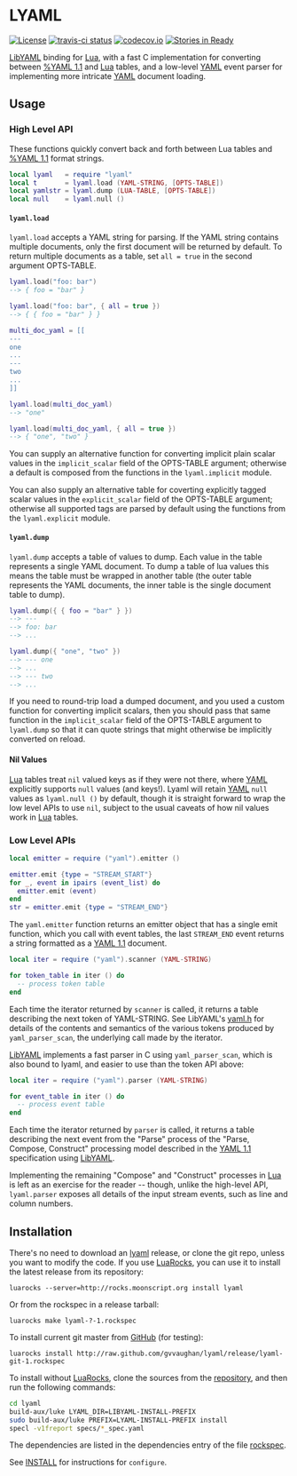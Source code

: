 LYAML
=====

[![License](https://img.shields.io/:license-mit-blue.svg)](https://mit-license.org)
[![travis-ci status](https://secure.travis-ci.org/gvvaughan/lyaml.png)](http://travis-ci.org/gvvaughan/lyaml/builds)
[![codecov.io](https://codecov.io/github/lua-stdlib/strict/coverage.svg?branch=master)](https://codecov.io/github/lua-stdlib/strict?branch=master)
[![Stories in Ready](https://badge.waffle.io/gvvaughan/lyaml.png?label=ready&title=Ready)](https://waffle.io/gvvaughan/lyaml)

[LibYAML] binding for [Lua], with a fast C implementation
for converting between [%YAML 1.1][yaml11] and [Lua] tables,
and a low-level [YAML] event parser for implementing more
intricate [YAML] document loading.

Usage
-----

### High Level API

These functions quickly convert back and forth between Lua tables
and [%YAML 1.1][yaml11] format strings.

```lua
local lyaml   = require "lyaml"
local t       = lyaml.load (YAML-STRING, [OPTS-TABLE])
local yamlstr = lyaml.dump (LUA-TABLE, [OPTS-TABLE])
local null    = lyaml.null ()
```

#### `lyaml.load`

`lyaml.load` accepts a YAML string for parsing. If the YAML string contains
multiple documents, only the first document will be returned by default. To
return multiple documents as a table, set `all = true` in the second
argument OPTS-TABLE.

```lua
lyaml.load("foo: bar")
--> { foo = "bar" }

lyaml.load("foo: bar", { all = true })
--> { { foo = "bar" } }

multi_doc_yaml = [[
---
one
...
---
two
...
]]

lyaml.load(multi_doc_yaml)
--> "one"

lyaml.load(multi_doc_yaml, { all = true })
--> { "one", "two" }
```

You can supply an alternative function for converting implicit plain
scalar values in the `implicit_scalar` field of the OPTS-TABLE argument;
otherwise a default is composed from the functions in the `lyaml.implicit`
module.

You can also supply an alternative table for coverting explicitly tagged
scalar values in the `explicit_scalar` field of the OPTS-TABLE argument;
otherwise all supported tags are parsed by default using the functions
from the `lyaml.explicit` module.

#### `lyaml.dump`

`lyaml.dump` accepts a table of values to dump. Each value in the table
represents a single YAML document. To dump a table of lua values this means
the table must be wrapped in another table (the outer table represents the
YAML documents, the inner table is the single document table to dump).

```lua
lyaml.dump({ { foo = "bar" } })
--> ---
--> foo: bar
--> ...

lyaml.dump({ "one", "two" })
--> --- one
--> ...
--> --- two
--> ...
```

If you need to round-trip load a dumped document, and you used a custom
function for converting implicit scalars, then you should pass that same
function in the `implicit_scalar` field of the OPTS-TABLE argument to
`lyaml.dump` so that it can quote strings that might otherwise be
implicitly converted on reload.

#### Nil Values

[Lua] tables treat `nil` valued keys as if they were not there,
where [YAML] explicitly supports `null` values (and keys!).  Lyaml
will retain [YAML] `null` values as `lyaml.null ()` by default,
though it is straight forward to wrap the low level APIs to use `nil`,
subject to the usual caveats of how nil values work in [Lua] tables.


### Low Level APIs

```lua
local emitter = require ("yaml").emitter ()

emitter.emit {type = "STREAM_START"}
for _, event in ipairs (event_list) do
  emitter.emit (event)
end
str = emitter.emit {type = "STREAM_END"}
```

The `yaml.emitter` function returns an emitter object that has a
single emit function, which you call with event tables, the last
`STREAM_END` event returns a string formatted as a [YAML 1.1][yaml11]
document.

```lua
local iter = require ("yaml").scanner (YAML-STRING)

for token_table in iter () do
  -- process token table
end
```

Each time the iterator returned by `scanner` is called, it returns
a table describing the next token of YAML-STRING.  See LibYAML's
[yaml.h] for details of the contents and semantics of the various
tokens produced by `yaml_parser_scan`, the underlying call made by
the iterator.

[LibYAML] implements a fast parser in C using `yaml_parser_scan`, which
is also bound to lyaml, and easier to use than the token API above:

```lua
local iter = require ("yaml").parser (YAML-STRING)

for event_table in iter () do
  -- process event table
end
```

Each time the iterator returned by `parser` is called, it returns
a table describing the next event from the "Parse" process of the
"Parse, Compose, Construct" processing model described in the
[YAML 1.1][yaml11] specification using [LibYAML].

Implementing the remaining "Compose" and "Construct" processes in
[Lua] is left as an exercise for the reader -- though, unlike the
high-level API, `lyaml.parser` exposes all details of the input
stream events, such as line and column numbers.


Installation
------------

There's no need to download an [lyaml] release, or clone the git repo,
unless you want to modify the code.  If you use [LuaRocks], you can
use it to install the latest release from its repository:

    luarocks --server=http://rocks.moonscript.org install lyaml

Or from the rockspec in a release tarball:

    luarocks make lyaml-?-1.rockspec

To install current git master from [GitHub][lyaml] (for testing):

    luarocks install http://raw.github.com/gvvaughan/lyaml/release/lyaml-git-1.rockspec

To install without [LuaRocks], clone the sources from the
[repository][lyaml], and then run the following commands:

```sh
cd lyaml
build-aux/luke LYAML_DIR=LIBYAML-INSTALL-PREFIX
sudo build-aux/luke PREFIX=LYAML-INSTALL-PREFIX install
specl -v1freport specs/*_spec.yaml
```

The dependencies are listed in the dependencies entry of the file
[rockspec][L15].

See [INSTALL] for instructions for `configure`.

[install]:  http://raw.github.com/gvvaughan/lyaml/release/INSTALL
[libyaml]:  http://pyyaml.org/wiki/LibYAML
[lua]:      http://www.lua.org
[luarocks]: http://www.luarocks.org
[lyaml]:    http://github.com/gvvaughan/lyaml
[L15]:      http://github.com/gvvaughan/lyaml/blob/master/lyaml-git-1.rockspec#L15
[yaml.h]:   http://pyyaml.org/browser/libyaml/branches/stable/include/yaml.h
[yaml]:     http://yaml.org
[yaml11]:   http://yaml.org/spec/1.1/
